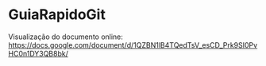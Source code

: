 # GuiaRapidoGit

Visualização do documento online: https://docs.google.com/document/d/1QZBN1lB4TQedTsV_esCD_Prk9SI0PvHC0n1DY3QB8bk/
